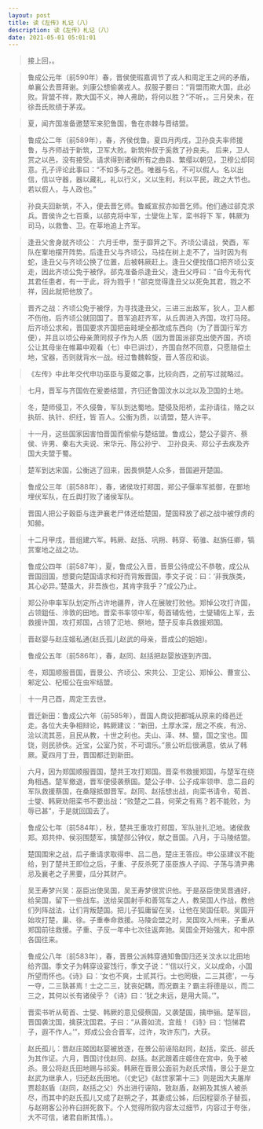 ```yaml
---
layout: post
title: 读《左传》札记（八）
description: 读《左传》札记（八）
date: 2021-05-01 05:01:01
---
```


> 接上回，。

> 鲁成公元年（前590年）春，晋侯使瑕嘉调节了戎人和周定王之间的矛盾，单襄公去晋拜谢。刘康公想偷袭戎人。叔服子要曰：“背盟而欺大国，此必败。背盟不祥，欺大国不义，神人弗助，将何以胜？”不听，。三月癸未，在徐吾氏败绩于茅戎。

> 夏，闻齐国准备邀楚军来犯鲁国，鲁在赤棘与晋结盟。

> 鲁成公二年（前589年），春，齐侯伐鲁。夏四月丙戌，卫孙良夫率师援鲁，与齐师战于新筑，卫军大败。新筑仲叔于奚救了孙良夫。 后来，卫人赏之以邑，没有接受。请求得到诸侯所有之曲县、繁缨以朝见，卫穆公却同意。孔子评论此事曰：“不如多与之邑。唯器与名，不可以假人。名以出信，信以守器，器以藏礼，礼以行义，义以生利，利以平民，政之大节也。若以假人，与人政也。”

> 孙良夫回新筑，不入，便去晋乞师。鲁臧宣叔亦如晋乞师。他们通过郤克求兵。晋侯许之七百乘，以郤克将中军，士燮佐上军，栾书将下 军，韩厥为司马，以救鲁、卫。在莘地追上齐军。

> 逢丑父舍身就齐顷公： 六月壬申，至于靡笄之下。齐顷公请战，癸酉，军队在鞌地摆开阵势。后逢丑父与齐顷公，马挂在树上走不了，当时因为有蛇，逢丑父与齐顷公换了位置，后被韩厥赶上。逢丑父便找借口把齐顷公支走，因此齐顷公免于被俘。郤克准备杀逢丑父，逢丑父呼曰：“自今无有代其君任患者，有一于此，将为戮乎！”郤克觉得逢丑父以死免其君，戮之不祥，因此就把他放了。

> 晋齐之战：齐顷公免于被俘，为寻找逢丑父，三进三出敌军，狄人，卫人都不伤他，后齐顷公就回国了。晋军追赶齐军，从丘舆进入齐国，攻打马陉。后齐顷公求和，晋国要求齐国把亩畦埂全都改成东西向（为了晋国行军方便），并且以顷公母亲萧同叔子作为人质（因为晋国派郤克出使齐国，齐顷公让其母坐在帷幕中观看（七）中已讲过），齐国自然不同意，只愿赔偿土地，宝器，否则就背水一战。经过鲁魏斡旋，晋人答应和谈。

> 《左传》中此年交代申功巫臣与夏姬之事，比较向西，之前写过就略过。

> 七月，晋军与齐国佐在爰娄结盟，齐归还鲁国汶水以北以及卫国的土地。

> 冬，楚师侵卫，不久侵鲁，军队到达蜀地。楚侵及阳桥，孟孙请往，赂之以执斫、执针、织纴，皆 百人。公衡为质，以请盟，楚人许平。

> 十一月，这些国家因害怕晋国而偷偷与楚结盟。鲁成公，楚公子婴齐、蔡侯、许男、秦右大夫说、宋华元、陈公孙宁、 卫孙良夫、郑公子去疾及齐国大夫盟于蜀。

> 楚军到达宋国，公衡逃了回来，因畏惧楚人众多，晋国避开楚国。

> 鲁成公三年（前588年），春，诸侯攻打郑国，郑公子偃率军抵御，在鄤地埋伏军队，在丘舆打败了诸侯军队。

> 晋国人把公子穀臣与连尹襄老尸体还给楚国，楚国释放了邲之战中被俘虏的知罃。

> 十二月甲戌，晋组建六军。韩厥、赵括、巩朔、韩穿、荀骓、赵旃任卿，犒赏鞌地之战之功。

> 鲁成公四年（前587年），夏，鲁成公入晋，晋景公待成公不恭敬，成公从晋国回国，想要向楚国请求和好而背叛晋国，季文子说：曰：‘非我族类，其心必异。’楚虽大，非吾族也，其肯字我乎？”成公乃止。

> 郑公孙申率军队划定所占许地疆界，许人在展陂打败他。郑悼公攻打许国，占领鉏任、泠敦的田地。晋栾书率领中军，荀首辅佐他，士燮辅佐上军，去救援许国，攻打郑国，占领了氾地、祭地，楚子反率兵救援郑国。

> 晋赵婴与赵庄姬私通(赵氏孤儿赵武的母亲，晋成公的姐姐)。

> 鲁成公五年（前586年），春，赵同、赵括把赵婴放逐到齐国。

> 冬，郑国顺服晋国，晋景公、齐顷公、宋共公、卫定公、郑悼公、曹宣公、邾定公、杞桓公在虫牢结盟。

> 十一月己酉，周定王去世。

> 晋迁新田：鲁成公六年（前585年），晋国人商议把都城从原来的绛邑迁走。各位大夫争相辩论，韩厥建议：“新田，土厚水深，居之不疾，有汾、浍以流其恶，且民从教，十世之利也。夫山、泽、林、盬，国之宝也。国饶，则民骄佚。近宝，公室乃贫，不可谓乐。”景公听后很满意，依从了韩厥。夏四月丁丑，晋国都迁到新田。

> 六月，因为郑国顺服晋国，楚共王攻打郑国。晋栾书救援郑国，与楚军在绕角相遇。楚军撤退，晋军便侵袭蔡国。楚公子申、公子成率领申、息二县的军队救援蔡国，在桑隧抵御晋军。赵同、赵括想出战，向栾书请令，荀首、士燮、韩厥劝阻栾书不要出战：“败楚之二县，何荣之有焉？若不能败，为辱已甚”，于是就回国去了。

> 鲁成公七年（前584年），秋，楚共王重攻打郑国，军队驻扎氾地。诸侯救郑。郑共仲、侯羽围楚军，擒楚郧公钟仪，献之晋国。八月，于马陵结盟。

> 楚国围宋之战，后子重请求取得申、吕二邑，楚庄王答应。申公巫建议不能给，到了楚共王即位之后，子重、子反杀死了巫臣族人子阎、子荡与清尹弗忌及襄老之子黑要，瓜分其财产。

> 吴王寿梦兴吴：巫臣出使吴国，吴王寿梦很赏识他。于是巫臣使吴晋通好，给吴国，留下一些战车。送给吴国射手和善驾车之人，教吴国人作战，教他们列阵战法，让们背叛楚国。把儿子狐庸留在吴，让他在吴国任职。吴国开始攻打楚，巢、徐。子重奉命救援。马陵会盟之时，吴国攻入州来，子重从郑国前往救援。子重、子反一年中七次往返奔驰。吴国全开始强大，和中原各国往来。

> 鲁成公八年（前583年），春，晋景公派韩穿通知鲁国归还关汶水以北田地给齐国。季文子为韩穿设宴饯行，季文子说：“’信以行义，义以成命，小国所望而怀也。《诗》曰：‘女也不爽，士贰其行。士也罔极，二三其德’，一与一夺，二三孰甚焉！士之二三，犹丧妃耦，而况霸主？霸主将德是以，而二三之，其何以长有诸侯乎？《诗》曰：‘犹之未远，是用大简。’”。

> 晋栾书听从荀首、士燮、韩厥的意见侵蔡国，又袭楚国，擒申骊。楚军回，晋国袭沈国，擒获沈国君。子曰：“从善如流，宜哉！《诗》曰：‘恺悌君子，遐不作人。’”，郑成公会合晋军，过许，攻许东门，大获。

> 赵氏孤儿：晋赵庄姬因赵婴被放逐，在景公前诬陷赵同，赵括，栾氏、郤氏为其作证。六月，晋国讨伐赵同、赵括。赵武跟着庄姬住在宫中，免于被杀。景公将赵氏田地赐与祁奚。韩厥在晋景公面前为赵氏求情，景公于是立赵武为继承人，归还赵氏田地。（《史记》《赵世家第十三》则是因大夫屠岸贾趁赵盾（赵同，赵括之父）外出进行诬陷，致赵盾，赵朔及其族人被杀尽，而其中的赵氏孤儿又成了赵朔之子，其妻成公姊，后因程婴杀子替孤，与赵朔客公孙杵臼拼死救下。个人觉得所叙内容太过细节，内容过于夸张，大不可信，诸君自断其情。）。